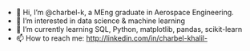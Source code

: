 - 👋 Hi, I’m @charbel-k, a MEng graduate in Aerospace Engineering. 
- 👀 I’m interested in data science & machine learning
- 🌱 I’m currently learning SQL, Python, matplotlib, pandas, scikit-learn
- 📫 How to reach me: http://linkedin.com/in/charbel-khalil-

<!---
charbel-k/charbel-k is a ✨ special ✨ repository because its `README.md` (this file) appears on your GitHub profile.
You can click the Preview link to take a look at your changes.
--->
